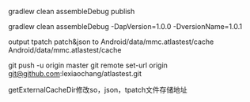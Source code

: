 gradlew clean assembleDebug publish


gradlew clean assembleDebug -DapVersion=1.0.0 -DversionName=1.0.1

output tpatch
patch&json to Android/data/mmc.atlastest/cache
Android/data/mmc.atlastest/cache

git push -u origin master
git remote set-url origin  git@github.com:lexiaochang/atlastest.git

getExternalCacheDir修改so，json，tpatch文件存储地址